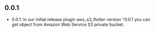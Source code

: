 ## 0.0.1

* 0.0.1: In our initial release plugin aws_s3_flutter version ^0.0.1 you can get object from Amazon Web Service S3 private bucket.
